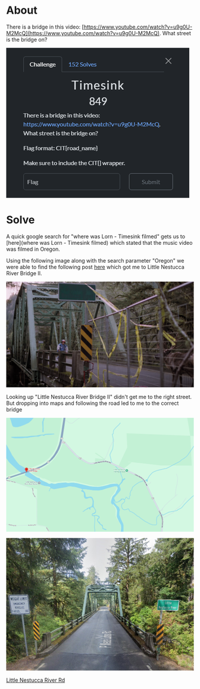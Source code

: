 # About
There is a bridge in this video: [https://www.youtube.com/watch?v=u9g0U-M2McQ](https://www.youtube.com/watch?v=u9g0U-M2McQ). What street is the bridge on?


![](Images/Pasted%20image%2020250428085826.png)


# Solve
A quick google search for "where was Lorn - Timesink filmed" gets us to [here](where was Lorn - Timesink filmed) which stated that the music video was filmed in Oregon.

Using the following image along with the search parameter "Oregon" we were able to find the following post [here](https://structurae.net/en/structures/little-nestucca-river-bridge-ii) which got me to Little Nestucca River Bridge II.

![](Images/Pasted%20image%2020250428092329.png)

Looking up "Little Nestucca River Bridge II" didn't get me to the right street. But dropping into maps and following the road led to me to the correct bridge

![](Images/Pasted%20image%2020250428092724.png)



![](Images/Pasted%20image%2020250426154353.png)

[Little Nestucca River Rd](https://www.google.com/maps/@45.1168941,-123.8649685,3a,90y,277.8h,81.38t/data=!3m7!1e1!3m5!1sM3wezQ6ZKDeM8eIPFQVp1A!2e0!6shttps:%2F%2Fstreetviewpixels-pa.googleapis.com%2Fv1%2Fthumbnail%3Fcb_client%3Dmaps_sv.tactile%26w%3D900%26h%3D600%26pitch%3D8.619718625390746%26panoid%3DM3wezQ6ZKDeM8eIPFQVp1A%26yaw%3D277.7989334105384!7i16384!8i8192?entry=ttu&g_ep=EgoyMDI1MDQyMy4wIKXMDSoASAFQAw%3D%3D)
